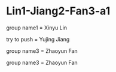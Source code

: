 # Lin1-Jiang2-Fan3-a1

group name1 = Xinyu Lin

try to push = Yujing Jiang

group name3 = Zhaoyun Fan

group name3 = Zhaoyun Fan
